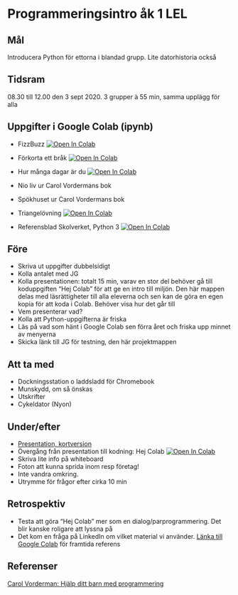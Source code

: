 # Programmeringsintro åk 1 LEL

## Mål
Introducera Python för ettorna i blandad grupp. Lite datorhistoria också

## Tidsram
08.30 till 12.00 den 3 sept 2020. 3 grupper à 55 min, samma upplägg för alla

## Uppgifter i Google Colab (ipynb)

* FizzBuzz [![Open In Colab](https://colab.research.google.com/assets/colab-badge.svg)](https://colab.research.google.com/drive/1nKZ9S1KKr-F7WwQq5grgWrHepanjicRx)
* Förkorta ett bråk [![Open In Colab](https://colab.research.google.com/assets/colab-badge.svg)](https://colab.research.google.com/drive/1EA55cVT6aJnQnKcJRh4we08TejYeBXtZ)
* Hur många dagar är du [![Open In Colab](https://colab.research.google.com/assets/colab-badge.svg)](https://colab.research.google.com/drive/1h0BQjCmI9_jQ93_iY68-rK687Wv_Jy2j)
* Nio liv ur Carol Vordermans bok
* Spökhuset ur Carol Vordermans bok
* Triangelövning [![Open In Colab](https://colab.research.google.com/assets/colab-badge.svg)](https://colab.research.google.com/drive/1Bvx7R67e15_qs-mJ95fCSBUjQ5-WFsvG)

* Referensblad Skolverket, Python 3 [![Open In Colab](https://colab.research.google.com/assets/colab-badge.svg)](https://colab.research.google.com/drive/1Y_9HQD7gSpWLAZ3gsOeJE4DtSbUU22J6)

## Före
* Skriva ut uppgifter dubbelsidigt
* Kolla antalet med JG
* Kolla presentationen: totalt 15 min, varav en stor del behöver gå till koduppgiften “Hej Colab” för att ge en intro till miljön. Den här mappen delas med läsrättigheter till alla eleverna och sen kan de göra en egen kopia för att koda i Colab. Behöver visa hur det går till
* Vem presenterar vad?
* Kolla att Python-uppgifterna är friska
* Läs på vad som hänt i Google Colab sen förra året och friska upp minnet av menyerna
* Skicka länk till JG för testning, den här projektmappen

## Att ta med
* Dockningsstation o laddsladd för Chromebook
* Munskydd, om så önskas
* Utskrifter
* Cykeldator (Nyon)

## Under/efter
* [Presentation, kortversion](https://docs.google.com/presentation/d/1NxVZnq45SSUb3iEXsH_xmGfI9CnVqrY8_EUszWndqOA/edit?usp=sharing)
* Övergång från presentation till kodning: Hej Colab [![Open In Colab](https://colab.research.google.com/assets/colab-badge.svg)](https://colab.research.google.com/drive/1ItOrRwOTou2wtBCX3DLHF1LlJSJf25fL)
* Skriva lite info på whiteboard
* Foton att kunna sprida inom resp företag!
* Inte vandra omkring.
* Utrymme för frågor efter cirka 10 min

## Retrospektiv
* Testa att göra “Hej Colab” mer som en dialog/parprogrammering. Det blir kanske roligare att lyssna på
* Det kom en fråga på LinkedIn om vilket material vi använder. [Länka till Google Colab](https://colab.research.google.com/github/googlecolab/colabtools/blob/master/notebooks/colab-github-demo.ipynb#scrollTo=K-NVg7RjyeTk
) för framtida referens

## Referenser
[Carol Vorderman: Hjälp ditt barn med programmering](https://www.bokus.com/bok/9789179852658/hjalp-ditt-barn-med-programmering-en-illustrerad-guide-som-lar-ut-programmering-steg-for-steg/)
